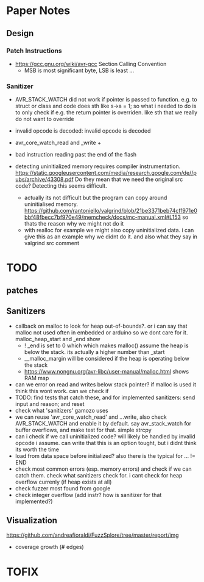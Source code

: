 # Paper Notes

## Design

### Patch Instructions

- https://gcc.gnu.org/wiki/avr-gcc Section Calling Convention
  - MSB is most significant byte, LSB is least ...

### Sanitizer

- AVR_STACK_WATCH did not work if pointer is passed to function. e.g. to struct or class and code does sth like s->a = 1; so what i needed to do is to only check if e.g. the return pointer is overriden. like sth that we really do not want to override

- invalid opcode is decoded: invalid opcode is decoded
- avr_core_watch_read and \_write +
- bad instruction reading past the end of the flash

- detecting uninitialized memory requires compiler instrumentation. https://static.googleusercontent.com/media/research.google.com/de//pubs/archive/43308.pdf Do they mean that we need the original src code? Detecting this seems difficult.
  - actually its not difficult but the program can copy around uninitialised memory. https://github.com/rantoniello/valgrind/blob/21be3371beb74cff971e0bbf48fbecc7bf970e49/memcheck/docs/mc-manual.xml#L153 so thats the reason why we might not do it
  - with realloc for example we might also copy uninitialized data. i can give this as an example why we didnt do it. and also what they say in valgrind src comment

# TODO

## patches

## Sanitizers

- callback on malloc to look for heap out-of-bounds?. or i can say that malloc not used often in embedded or arduino so we dont care for it. malloc_heap_start and \_end show
  - ! \_end is set to 0 which which makes malloc() assume the heap is below the stack. its actually a higher number than \_start
  - \_\_malloc_margin will be considered if the heap is operating below the stack
  - https://www.nongnu.org/avr-libc/user-manual/malloc.html shows RAM map
- can we error on read and writes below stack pointer? if malloc is used it think this wont work. can we check if
- TODO: find tests that catch these, and for implemented sanitizers: send input and reason; and reset
- check what 'sanitizers' gamozo uses
- we can reuse 'avr_core_watch_read' and ...write, also check AVR_STACK_WATCH and enable it by default. say avr_stack_watch for buffer overflows, and make test for that. simple strcpy
- can i check if we call uninitialized code? will likely be handled by invalid opcode i assume. can write that this is an option tought, but i didnt think its worth the time
- load from data space before initialized? also there is the typical for ... != END
- check most common errors (esp. memory errors) and check if we can catch them. check what sanitizers check for. i cant check for heap overflow currenly (if heap exists at all)
- check fuzzer most found from google
- check integer overflow (add instr? how is sanitizer for that implemented?)

## Visualization

https://github.com/andreafioraldi/FuzzSplore/tree/master/report/img

- coverage growth (# edges)

# TOFIX

